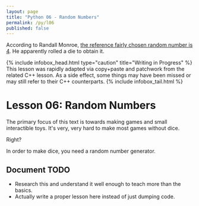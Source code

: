 ```yaml
---
layout: page
title: "Python 06 - Random Numbers"
permalink: /py/l06
published: false
---
```


According to Randall Monroe, [the reference fairly chosen random number is 4](https://xkcd.com/221/). He apparently rolled a die to obtain it.

{% include infobox_head.html type="caution" title="Writing in Progress" %}
This lesson was rapidly adapted via copy+paste and patchwork from the related C++ lesson. As a side effect, some things may have been missed or may still refer to their C++ counterparts.
{% include infobox_tail.html %}

<a name="l06-random-numbers"></a>Lesson 06: Random Numbers
=======

The primary focus of this text is towards making games and small interactible toys. It's very, very hard to make most games without dice.

Right?

In order to make dice, you need a random number generator.



<a name="l06-todo"></a>Document TODO
------------------------------------
* Research this and understand it well enough to teach more than the basics.
* Actually write a proper lesson here instead of just dumping code.